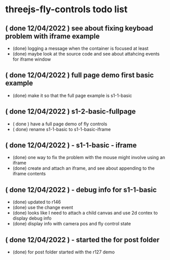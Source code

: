# threejs-fly-controls todo list

## ( done 12/04/2022 ) see about fixing keyboad problem with iframe example
* (done) logging a message when the container is focused at least
* (done) maybe look at the source code and see about attahcing events for iframe window

## ( done 12/04/2022 ) full page demo first basic example
* (done) make it so that the full page example is s1-1-basic

## ( done 12/04/2022 ) s1-2-basic-fullpage
* ( done ) have a full page demo of fly controls
* ( done) rename s1-1-basic to s1-1-basic-iframe

## ( done 12/04/2022 ) - s1-1-basic - iframe
* (done) one way to fix the problem with the mouse might involve using an iframe
* (done) create and attach an iframe, and see about appending to the iframe contents

## ( done 12/04/2022 ) - debug info for s1-1-basic
* (done) updated to r146
* (done) use the change event 
* (done) looks like I need to attach a child canvas and use 2d contex to display debug info
* (done) display info with camera pos and fly control state

## ( done 12/04/2022 ) - started the for post folder
* (done) for post folder started with the r127 demo
